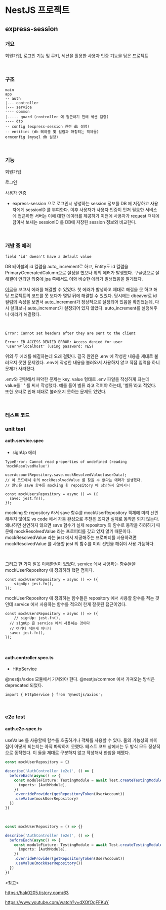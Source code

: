 # NestJS 프로젝트

## express-session

### 개요

회원가입, 로그인 기능 및 쿠키, 세션을 활용한 사용자 인증 기능을 담은 프로젝트

<br>

### 구조

```
main
app
-- auth
|--- controller
|--- service
---- common
|----- guard (controller 에 접근하기 전에 세션 검증)
---- dto
-- config (express-session 관련 db 설정)
-- entities (db 테이블 및 컬럼과 매칭되는 객체들)
ormconfig (mysql db 설정)
```

<br>

### 기능

회원가입

로그인

사용자 인증

- express-session 으로 로그인시 생성하는 session 정보를 DB 에 저장하고 사용자에게 sessionID 를 부여한다. 이후 사용자가 사용자 인증이 먼저 필요한 서비스에 접근하면 서버는 이에 대한 데이터를 제공하기 이전에 사용자가 request 객체에 담아서 보내는 sessionID 를 DB에 저장된 session 정보와 비교한다.

<br>

### 개발 중 에러

```
field 'id' doesn't have a default value
```

DB 테이블의 id 컬럼을 auto_increment로 하고, Entity도 id 컬럼을 PrimaryGeneratedColumn으로 설정을 했으나 위의 에러가 발생했다. 구글링으로 잘 해결이 안되던 와중에 jpa 쪽에서도 이와 비슷한 에러가 발생했음을 알게됐다. 

[이글](https://hak0205.tistory.com/63)을 보고서 에러를 해결할 수 있었다. 첫 에러가 발생하고 제대로 해결을 못 하고 해당 프로젝트의 코드를 못 보다가 몇일 뒤에 해결할 수 있었다. 당시에는 dbeaver로 id 컬럼의 속성을 보면서 auto_increment가 정상적으로 설정되어 있음을 확인했는데, 다시 살펴보니 auto_increment가 설정되어 있지 않았다. auto_increment를 설정해주니 에러가 해결됐다.

<br>

```
Error: Cannot set headers after they are sent to the client
```

```
Error: ER_ACCESS_DENIED_ERROR: Access denied for user 'user'@'localhost' (using password: YES)
```

위의 두 에러를 해결하는데 오래 걸렸다. 결국 원인은 .env 에 작성한 내용을 제대로 불러오지 못한 문제였다. .env에 작성한 내용을 불러와서 사용하지 않고 직접 입력을 하니 문제가 사라졌다.

.env와 관련해서 파악한 문제는 key, value 형태로 .env 파일을 작성하게 되는데 value를 ' ' 를 써서 작성했다. 예를 들어 벨류 라고 적어야 하는데, '벨류'라고 적었다. 또한 오타로 인해 제대로 불러오지 못하는 문제도 있었다.

<br>

### 테스트 코드

### unit test

#### auth.service.spec

- signUp 에러

```
TypeError: Cannot read properties of undefined (reading 'mockResolvedValue')
```



```tsx
userAccountRepository.save.mockResolvedValue(userData);
// 이 코드에서 위의 mockResolvedValue 를 찾을 수 없다는 에러가 발생했다.
// 원인은 save 함수를 mocking 한 repository 에 정의하지 않아서다
```



```tsx
const mockUsersRepository = async () => ({
  save: jest.fn(),
});
```

mocking 한 repository 라서 save 함수를 mockUserRepository 객체에 미리 선언해두지 않아도 vs code 에서 자동 완성으로 추천은 뜨지만 실제로 동작은 되지 않는다. 왜냐하면 선언하지 않으면 save 함수가 실제 repository 의 함수로 동작을 하려하기 때문에 mockResolvedValue 라는 프로퍼티를 갖고 있지 않기 때문이다. mockResolvedValue 라는 jest 에서 제공해주는 프로퍼티를 사용하려면 mockResolvedValue 를 사용할 jest 의 함수를 미리 선언을 해줘야 사용 가능하다.

<br>

그리고 한 가지 잘못 이해한점이 있었다. service 에서 사용하는 함수들을 mockUserRepository 에 정의하려 했던 점이다.

```tsx
const mockUsersRepository = async () => ({
	signUp: jest.fn(),
});
```

mockUserRepository 에 정의하는 함수들은 repository 에서 사용할 함수를 적는 것인데 service 에서 사용하는 함수를 적으려 한게 잘못된 접근이었다.

```tsx
const mockUsersRepository = async () => ({
	// signUp: jest.fn(),
  // signUp 은 service 에서 사용하는 것이다
  // 여기다 적는게 아니다
  save: jest.fn(),
});
```



<br>

#### auth.controller.spec.ts

- HttpService

@nestjs/axios 모듈에서 가져와야 한다. @nestjs/common 에서 가져오는 방식은 deprecated 되었다.

```tsx
import { HttpService } from '@nestjs/axios';
```

<br>

### e2e test

#### auth.e2e-spec.ts

useValue 를 사용할때 함수를 호출하거나 객체를 사용할 수 있다. 둘의 기능상의 차이점이 어떻게 되는지는 아직 파악하지 못했다. 테스트 코드 상에서는 두 방식 모두 정상적으로 동작했다. 이 둘을 제대로 구분하지 않고 작성해서 한참을 헤맸다.

```typescript
const mockUserRepository = {}

describe('AuthController (e2e)', () => {
  beforeEach(async() => {
    const moduleFixture: TestingModule = await Test.createTestingModule({
      imports: [AuthModule],
    })
    .overrideProvider(getRepositoryToken(UserAccount))
    .useValue(mockUserRepository)
  })
})
```

<br>

```typescript
const mockUserRepository = () => {}

describe('AuthController (e2e)', () => {
  beforeEach(async() => {
    const moduleFixture: TestingModule = await Test.createTestingModule({
      imports: [AuthModule],
    })
    .overrideProvider(getRepositoryToken(UserAccount))
    .useValue(mockUserRepository())
  })
})
```



<참고>

https://hak0205.tistory.com/63

https://www.youtube.com/watch?v=dXOfOgFFKuY